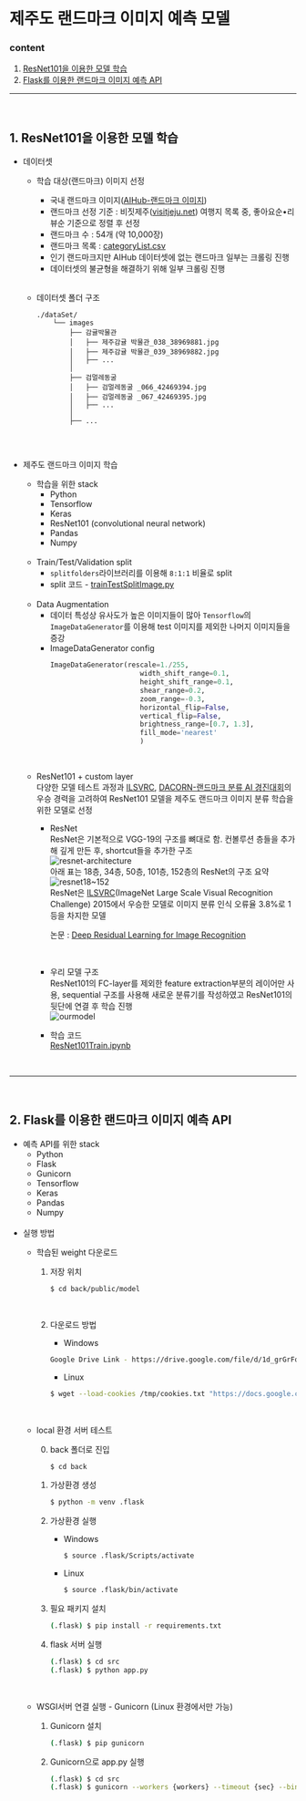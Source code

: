 # 제주도 랜드마크 이미지 예측 모델
### content
1. [ResNet101을 이용한 모델 학습](#1-resnet101을-이용한-모델-학습)
2. [Flask를 이용한 랜드마크 이미지 예측 API](#2-flask를-이용한-랜드마크-이미지-예측-api)

---
<br>

## 1. ResNet101을 이용한 모델 학습

* 데이터셋

    * 학습 대상(랜드마크) 이미지 선정
        * 국내 랜드마크 이미지([AIHub-랜드마크 이미지](https://aihub.or.kr/aidata/8009))
        * 랜드마크 선정 기준 : 비짓제주([visitjeju.net](https://www.visitjeju.net/kr)) 여행지 목록 중, 좋아요순•리뷰순 기준으로 정렬 후 선정
        * 랜드마크 수 : 54개 (약 10,000장)
        * 랜드마크 목록 :  [categoryList.csv](./back/public/categoryList.csv)
        * 인기 랜드마크지만 AIHub 데이터셋에 없는 랜드마크 일부는 크롤링 진행
        * 데이터셋의 불균형을 해결하기 위해 일부 크롤링 진행

        <br>
    * 데이터셋 폴더 구조
        ```
        ./dataSet/
            └── images
                ├── 감귤박물관
                │   ├── 제주감귤 박물관_038_38969881.jpg
                │   ├── 제주감귤 박물관_039_38969882.jpg
                │   ├── ...
                │
                ├── 검멀레동굴
                │   ├── 검멀레동굴 _066_42469394.jpg
                │   ├── 검멀레동굴 _067_42469395.jpg
                │   ├── ...
                │
                ├── ...
            
        ```
<br>

* 제주도 랜드마크 이미지 학습
    * 학습을 위한 stack
        - Python
        - Tensorflow
        - Keras
        - ResNet101 (convolutional neural network)
        - Pandas
        - Numpy

    <br>

    * Train/Test/Validation split   
        * ```splitfolders```라이브러리를 이용해 ```8:1:1``` 비율로 split   
        * split 코드 - [trainTestSplitImage.py](./utils/trainTestSplitImage.py)   
    <br>

    * Data Augmentation
        * 데이터 특성상 유사도가 높은 이미지들이 많아 ```Tensorflow```의 ```ImageDataGenerator```를 이용해 test 이미지를 제외한 나머지 이미지들을 증강
        * ImageDataGenerator config
            ```python
            ImageDataGenerator(rescale=1./255,
                                  width_shift_range=0.1,
                                  height_shift_range=0.1,
                                  shear_range=0.2,
                                  zoom_range=-0.3,
                                  horizontal_flip=False,
                                  vertical_flip=False,
                                  brightness_range=[0.7, 1.3],
                                  fill_mode='nearest'
                                  )
            ```
    <br>

    * ResNet101 + custom layer   
        다양한 모델 테스트 과정과 [ILSVRC](https://www.image-net.org/challenges/LSVRC/), [DACORN-랜드마크 분류 AI 경진대회](https://dacon.io/competitions/official/235585/overview/description)의 우승 경력을 고려하여 ResNet101 모델을 제주도 랜드마크 이미지 분류 학습을 위한 모델로 선정
        * ResNet   
            ResNet은 기본적으로 VGG-19의 구조를 뼈대로 함. 컨볼루션 층들을 추가해 깊게 만든 후, shortcut들을 추가한 구조   
            ![resnet-architecture](./wiki/img/resnet.png)    
            아래 표는 18층, 34층, 50층, 101층, 152층의 ResNet의 구조 요약   
            ![resnet18~152](./wiki/img/resnet18~152.png)   
            ResNet은 [ILSVRC](https://www.image-net.org/challenges/LSVRC/)(ImageNet Large Scale Visual Recognition Challenge) 2015에서 우승한 모델로 이미지 분류 인식 오류율 3.8%로 1등을 차지한 모델   
               
            논문 : [Deep Residual Learning for Image Recognition](https://arxiv.org/abs/1512.03385)

        <br>

        * 우리 모델 구조   
            ResNet101의 FC-layer를 제외한 feature extraction부분의 레이어만 사용, sequential 구조를 사용해 새로운 분류기를 작성하였고 ResNet101의 뒷단에 연결 후 학습 진행   
            ![ourmodel](./wiki/img/ourmodel.png)   
        
        * 학습 코드   
            [ResNet101Train.ipynb](./model/ResNet101Train.ipynb)
        
<br>

---

<br>

## 2. Flask를 이용한 랜드마크 이미지 예측 API
* 예측 API를 위한 stack
    - Python
    - Flask
    - Gunicorn
    - Tensorflow
    - Keras
    - Pandas
    - Numpy
    <br>
* 실행 방법
    * 학습된 weight 다운로드 
        1. 저장 위치   
            ```
            $ cd back/public/model
            ```   
        <br>

        2. 다운로드 방법   
            - Windows   

            ```sh
            Google Drive Link - https://drive.google.com/file/d/1d_grGrFqUfF6AFpfu-JHFuPo6FK9rZHT/view?usp=sharing
            ```   

            - Linux   

            ```sh
            $ wget --load-cookies /tmp/cookies.txt "https://docs.google.com/uc?export=download&confirm=$(wget --quiet --save-cookies /tmp/cookies.txt --keep-session-cookies --no-check-certificate 'https://docs.google.com/uc?export=download&id=1d_grGrFqUfF6AFpfu-JHFuPo6FK9rZHT' -O- | sed -rn 's/.*confirm=([0-9A-Za-z_]+).*/\1\n/p')&id=1d_grGrFqUfF6AFpfu-JHFuPo6FK9rZHT" -O model.h5 && rm -rf /tmp/cookies.txt
            ```
            <br>

    * local 환경 서버 테스트   

        0. back 폴더로 진입
            ```sh
            $ cd back
            ```

        1. 가상환경 생성
            ```sh
            $ python -m venv .flask
            ```
        2. 가상환경 실행
            - Windows
                ```sh
                $ source .flask/Scripts/activate
                ```
            - Linux
                ```sh
                $ source .flask/bin/activate
                ```
        3. 필요 패키지 설치
            ```sh
            (.flask) $ pip install -r requirements.txt
            ```
        4. flask 서버 실행
            ```sh
            (.flask) $ cd src
            (.flask) $ python app.py
            ```
            <br>

    * WSGI서버 연결 실행 - Gunicorn (Linux 환경에서만 가능)
        1. Gunicorn 설치
            ```sh
            (.flask) $ pip gunicorn
            ```
        2. Gunicorn으로 app.py 실행
            ```sh
            (.flask) $ cd src
            (.flask) $ gunicorn --workers {workers} --timeout {sec} --bind 0.0.0.0:{port} wsgi:application
            ```
